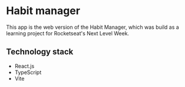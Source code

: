 # Habit manager

This app is the web version of the Habit Manager, which was build as a learning project for Rocketseat's Next Level Week.

## Technology stack

- React.js
- TypeScript
- Vite
